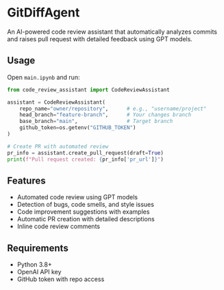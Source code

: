# GitDiffAgent

An AI-powered code review assistant that automatically analyzes commits and raises pull request with detailed feedback using GPT models.

## Usage

Open `main.ipynb` and run:

```python
from code_review_assistant import CodeReviewAssistant

assistant = CodeReviewAssistant(
    repo_name="owner/repository",      # e.g., "username/project"
    head_branch="feature-branch",      # Your changes branch
    base_branch="main",                # Target branch
    github_token=os.getenv("GITHUB_TOKEN")
)

# Create PR with automated review
pr_info = assistant.create_pull_request(draft=True)
print(f"Pull request created: {pr_info['pr_url']}")
```

## Features

- Automated code review using GPT models
- Detection of bugs, code smells, and style issues
- Code improvement suggestions with examples
- Automatic PR creation with detailed descriptions
- Inline code review comments

## Requirements

- Python 3.8+
- OpenAI API key
- GitHub token with repo access
